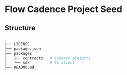 # Flow Cadence Project Seed

## Structure
```bash
.
├── LICENSE
├── package.json
├── packages
│   ├── contracts   # Cadence projects
│   └── sdk         # TS client
├── README.md
```
